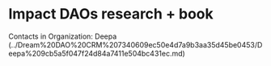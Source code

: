 # Impact DAOs research + book

Contacts in Organization: Deepa (../Dream%20DAO%20CRM%207340609ec50e4d7a9b3aa35d45be0453/Deepa%209cb5a5f047f24d84a7411e504bc431ec.md)